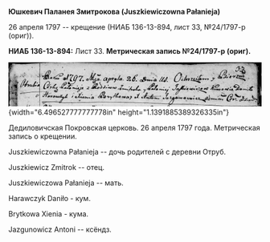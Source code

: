 **Юшкевич Паланея Змитрокова (Juszkiewiczowna Pałanieja)**

26 апреля 1797 -- крещение (НИАБ 136-13-894, лист 33, №24/1797-р
(ориг)).

**НИАБ 136-13-894:** Лист 33. **Метрическая запись №24/1797-р (ориг).**

![](./media/9c879a52d1f5d491ab4f1a5df8c4637a515c6732.png){width="6.496527777777778in"
height="1.1391885389326335in"}

Дедиловичская Покровская церковь. 26 апреля 1797 года. Метрическая
запись о крещении.

Juszkiewiczowna Pałanieja -- дочь родителей с деревни Отруб.

Juszkiewicz Zmitrok -- отец.

Juszkiewiczowa Pałanieja -- мать.

Harawczyk Daniło - кум.

Brytkowa Xienia - кума.

Jazgunowicz Antoni -- ксёндз.
